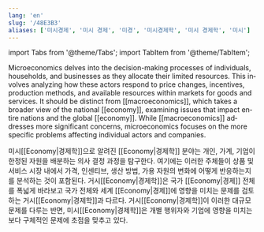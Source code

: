```yaml
---
lang: 'en'
slug: '/48E3B3'
aliases: ['미시경제', '미시 경제', '미경', '미시경제학', '미시 경제학', '미시']
---
```


import Tabs from '@theme/Tabs';
import TabItem from '@theme/TabItem';

<Tabs groupId='lang' queryString>
<TabItem value='en' label='English 🇺🇸' lang='en-US' default>
<div lang='en-US'>

Microeconomics delves into the decision-making processes of individuals, households, and businesses as they allocate their limited resources. This involves analyzing how these actors respond to price changes, incentives, production methods, and available resources within markets for goods and services. It should be distinct from [[macroeconomics]], which takes a broader view of the national [[economy]], examining issues that impact entire nations and the global [[economy]]. While [[macroeconomics]] addresses more significant concerns, microeconomics focuses on the more specific problems affecting individual actors and companies.

</div>
</TabItem>
<TabItem value='ko' label='한국어 🇰🇷' lang='ko-KR'>
<div lang='ko-KR'>

미시[[Economy|경제학]]으로 알려진 [[Economy|경제학]] 분야는 개인, 가계, 기업이 한정된 자원을 배분하는 의사 결정 과정을 탐구한다.
여기에는 이러한 주체들이 상품 및 서비스 시장 내에서 가격, 인센티브, 생산 방법, 가용 자원의 변화에 어떻게 반응하는지를 분석하는 것이 포함된다.
거시[[Economy|경제학]]은 국가 [[Economy|경제]] 전체를 폭넓게 바라보고 국가 전체와 세계 [[Economy|경제]]에 영향을 미치는 문제를 검토하는 거시[[Economy|경제학]]과 다르다.
거시[[Economy|경제학]]이 이러한 대규모 문제를 다루는 반면, 미시[[Economy|경제학]]은 개별 행위자와 기업에 영향을 미치는 보다 구체적인 문제에 초점을 맞추고 있다.

</div>
</TabItem>
</Tabs>
